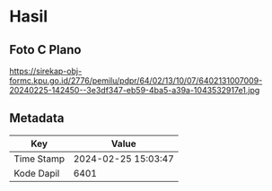 # Hasil

## Foto C Plano

https://sirekap-obj-formc.kpu.go.id/2776/pemilu/pdpr/64/02/13/10/07/6402131007009-20240225-142450--3e3df347-eb59-4ba5-a39a-1043532917e1.jpg


## Metadata

| Key        | Value               |
| ---------- | ------------------- |
| Time Stamp | 2024-02-25 15:03:47 |
| Kode Dapil | 6401                |



